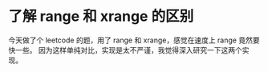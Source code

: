 # 了解 range 和 xrange 的区别
今天做了个 leetcode 的题，用了 range 和 xrange，感觉在速度上 range 竟然要快一些。
因为这样单纯对比，实现是太不严谨，我觉得深入研究一下这两个实现。


